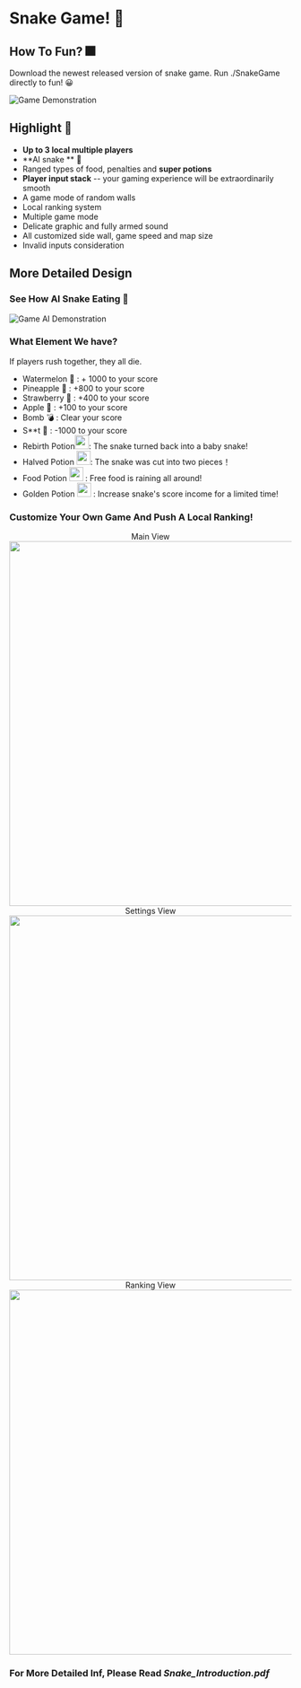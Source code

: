 # Snake Game! 🐍

## How To Fun? 🎆

Download the newest released version of snake game. Run ./SnakeGame directly to fun! 😀

![Game Demonstration](https://github.com/KONY128/SnakeGame/raw/master/altRes/Demonstration.gif)

## Highlight 👅

- **Up to 3 local multiple players**
- **AI snake ** 🐍
- Ranged types of food, penalties and **super potions**
- **Player input stack**    -- your gaming experience will be extraordinarily smooth
- A game mode of random walls
- Local ranking system
- Multiple game mode
- Delicate graphic and fully armed sound
- All customized side wall, game speed and map size
- Invalid inputs consideration

## More Detailed Design

### See How AI Snake Eating 🤙

![Game AI Demonstration](https://github.com/KONY128/SnakeGame/raw/master/altRes/AutoSnake.gif)

### What Element We have?

If players rush together, they all die.

- Watermelon  🍉 :       + 1000 to your score
- Pineapple  🍍 :            +800 to your score
- Strawberry  🍓 :          +400 to your score
- Apple  🍎 :                    +100 to your score
- Bomb 💣 :                     Clear your score
- S**t 💩 :                        -1000 to your score
- Rebirth Potion<img src="https://github.com/KONY128/SnakeGame/raw/master/Images/Food/Potion_purple.png" style="width: 25px"/>:       The snake turned back into a baby snake!
- Halved Potion <img src="https://github.com/KONY128/SnakeGame/raw/master/Images/Food/Potion_red.png" style="width:25px;"/>:       The snake was cut into two pieces！
- Food Potion <img src="https://github.com/KONY128/SnakeGame/raw/master/Images/Food/Potion_green.png" style="width: 25px;"/> :          Free food is raining all around!
- Golden Potion <img src="https://github.com/KONY128/SnakeGame/raw/master/Images/Food/Potion_golden.png" style="width: 25px;"/> :      Increase snake's score income for a limited time!

### Customize Your Own Game And Push A Local Ranking!

<center>Main View</center>

<img src="https://github.com/KONY128/SnakeGame/raw/master/altRes/Menu.png" style="width: 650px;"/>


<center>Settings View</center>

<img src="https://github.com/KONY128/SnakeGame/raw/master/altRes/Settings.png" style="width: 650px;"/>


<center>Ranking View</center>

<img src="https://github.com/KONY128/SnakeGame/raw/master/altRes/Ranking.png" style="width: 650px;"/>

### For More Detailed Inf, Please Read *Snake_Introduction.pdf*